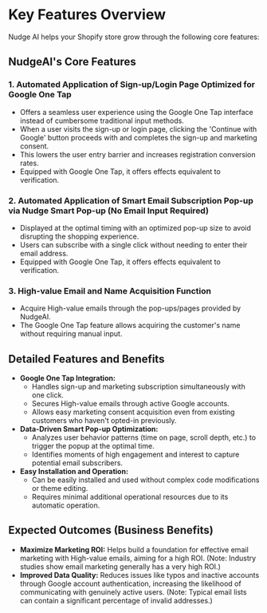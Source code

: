 # Key Features Overview

Nudge AI helps your Shopify store grow through the following core features:

## NudgeAI's Core Features

### 1. Automated Application of Sign-up/Login Page Optimized for Google One Tap

- Offers a seamless user experience using the Google One Tap interface instead of cumbersome traditional input methods.
- When a user visits the sign-up or login page, clicking the 'Continue with Google' button proceeds with and completes the sign-up and marketing consent.
- This lowers the user entry barrier and increases registration conversion rates.
- Equipped with Google One Tap, it offers effects equivalent to verification.

### 2. Automated Application of Smart Email Subscription Pop-up via Nudge Smart Pop-up (No Email Input Required)

- Displayed at the optimal timing with an optimized pop-up size to avoid disrupting the shopping experience.
- Users can subscribe with a single click without needing to enter their email address.
- Equipped with Google One Tap, it offers effects equivalent to verification.

### 3. High-value Email and Name Acquisition Function

- Acquire High-value emails through the pop-ups/pages provided by NudgeAI.
- The Google One Tap feature allows acquiring the customer's name without requiring manual input.

## Detailed Features and Benefits

- **Google One Tap Integration:**
    - Handles sign-up and marketing subscription simultaneously with one click.
    - Secures High-value emails through active Google accounts.
    - Allows easy marketing consent acquisition even from existing customers who haven't opted-in previously.
- **Data-Driven Smart Pop-up Optimization:**
    - Analyzes user behavior patterns (time on page, scroll depth, etc.) to trigger the popup at the optimal time.
    - Identifies moments of high engagement and interest to capture potential email subscribers.
- **Easy Installation and Operation:**
    - Can be easily installed and used without complex code modifications or theme editing.
    - Requires minimal additional operational resources due to its automatic operation.

## Expected Outcomes (Business Benefits)

- **Maximize Marketing ROI:** Helps build a foundation for effective email marketing with High-value emails, aiming for a high ROI. (Note: Industry studies show email marketing generally has a very high ROI.)
- **Improved Data Quality:** Reduces issues like typos and inactive accounts through Google account authentication, increasing the likelihood of communicating with genuinely active users. (Note: Typical email lists can contain a significant percentage of invalid addresses.)
